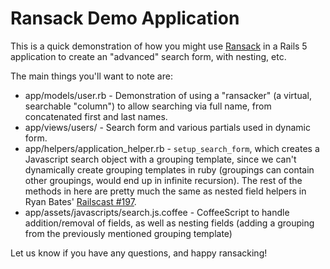 # Ransack Demo Application

This is a quick demonstration of how you might use
[Ransack](https://github.com/activerecord-hackery/ransack) in a Rails 5
application to create an "advanced" search form, with nesting, etc.

The main things you'll want to note are:

* app/models/user.rb - Demonstration of using a "ransacker" (a virtual,
  searchable "column") to allow searching via full name, from concatenated first
  and last names.
* app/views/users/ - Search form and various partials used in dynamic form.
* app/helpers/application_helper.rb - `setup_search_form`, which creates a
  Javascript search object with a grouping template, since we can't dynamically
  create grouping templates in ruby (groupings can contain other groupings,
  would end up in infinite recursion). The rest of the methods in here are
  pretty much the same as nested field helpers in Ryan Bates'
  [Railscast #197](http://railscasts.com/episodes/197-nested-model-form-part-2).
* app/assets/javascripts/search.js.coffee - CoffeeScript to handle
  addition/removal of fields, as well as nesting fields (adding a grouping from
  the previously mentioned grouping template)

Let us know if you have any questions, and happy ransacking!
